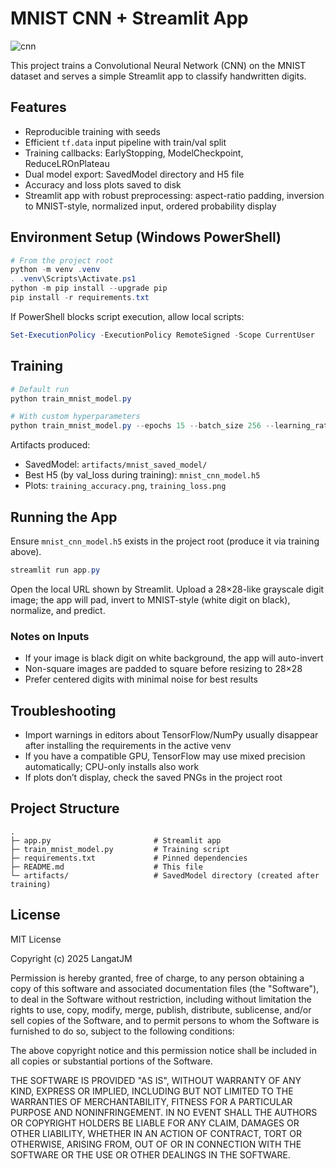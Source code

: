 # MNIST CNN + Streamlit App

![cnn](https://github.com/user-attachments/assets/4e4e54c4-d78a-4920-b449-bdbf739a9267)

This project trains a Convolutional Neural Network (CNN) on the MNIST dataset and serves a simple Streamlit app to classify handwritten digits.

## Features
- Reproducible training with seeds
- Efficient `tf.data` input pipeline with train/val split
- Training callbacks: EarlyStopping, ModelCheckpoint, ReduceLROnPlateau
- Dual model export: SavedModel directory and H5 file
- Accuracy and loss plots saved to disk
- Streamlit app with robust preprocessing: aspect-ratio padding, inversion to MNIST-style, normalized input, ordered probability display

## Environment Setup (Windows PowerShell)
```powershell
# From the project root
python -m venv .venv
. .venv\Scripts\Activate.ps1
python -m pip install --upgrade pip
pip install -r requirements.txt
```

If PowerShell blocks script execution, allow local scripts:
```powershell
Set-ExecutionPolicy -ExecutionPolicy RemoteSigned -Scope CurrentUser
```

## Training
```powershell
# Default run
python train_mnist_model.py

# With custom hyperparameters
python train_mnist_model.py --epochs 15 --batch_size 256 --learning_rate 0.0007 --val_split 0.1667 --model_dir artifacts/mnist_saved_model --model_h5 mnist_cnn_model.h5
```
Artifacts produced:
- SavedModel: `artifacts/mnist_saved_model/`
- Best H5 (by val_loss during training): `mnist_cnn_model.h5`
- Plots: `training_accuracy.png`, `training_loss.png`

## Running the App
Ensure `mnist_cnn_model.h5` exists in the project root (produce it via training above).
```powershell
streamlit run app.py
```
Open the local URL shown by Streamlit. Upload a 28×28-like grayscale digit image; the app will pad, invert to MNIST-style (white digit on black), normalize, and predict.

### Notes on Inputs
- If your image is black digit on white background, the app will auto-invert
- Non-square images are padded to square before resizing to 28×28
- Prefer centered digits with minimal noise for best results

## Troubleshooting
- Import warnings in editors about TensorFlow/NumPy usually disappear after installing the requirements in the active venv
- If you have a compatible GPU, TensorFlow may use mixed precision automatically; CPU-only installs also work
- If plots don’t display, check the saved PNGs in the project root

## Project Structure
```
.
├─ app.py                       # Streamlit app
├─ train_mnist_model.py         # Training script
├─ requirements.txt             # Pinned dependencies
├─ README.md                    # This file
└─ artifacts/                   # SavedModel directory (created after training)
```

## License
MIT License

Copyright (c) 2025 LangatJM

Permission is hereby granted, free of charge, to any person obtaining a copy
of this software and associated documentation files (the "Software"), to deal
in the Software without restriction, including without limitation the rights
to use, copy, modify, merge, publish, distribute, sublicense, and/or sell
copies of the Software, and to permit persons to whom the Software is
furnished to do so, subject to the following conditions:

The above copyright notice and this permission notice shall be included in all
copies or substantial portions of the Software.

THE SOFTWARE IS PROVIDED "AS IS", WITHOUT WARRANTY OF ANY KIND, EXPRESS OR
IMPLIED, INCLUDING BUT NOT LIMITED TO THE WARRANTIES OF MERCHANTABILITY,
FITNESS FOR A PARTICULAR PURPOSE AND NONINFRINGEMENT. IN NO EVENT SHALL THE
AUTHORS OR COPYRIGHT HOLDERS BE LIABLE FOR ANY CLAIM, DAMAGES OR OTHER
LIABILITY, WHETHER IN AN ACTION OF CONTRACT, TORT OR OTHERWISE, ARISING FROM,
OUT OF OR IN CONNECTION WITH THE SOFTWARE OR THE USE OR OTHER DEALINGS IN THE
SOFTWARE.

